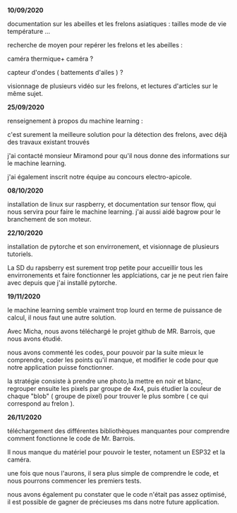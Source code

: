 **10/09/2020**

documentation sur les abeilles et les frelons asiatiques : 
 tailles
 mode de vie
 température
 ...
 
 recherche de moyen pour repérer les frelons et les abeilles : 
 
 caméra thermique+ caméra ?
 
 capteur d'ondes ( battements d'ailes ) ? 
 
 
 
 visionnage de plusieurs vidéo sur les frelons, et lectures d'articles sur le même sujet.
 
 **25/09/2020**
 
 renseignement à propos du machine learning : 

c'est surement la meilleure solution pour la détection des frelons, avec déjà des travaux existant trouvés

j'ai contacté monsieur Miramond pour qu'il nous donne des informations sur le machine learning.

j'ai également inscrit notre équipe au concours electro-apicole. 

**08/10/2020**

installation de linux sur raspberry, et documentation sur tensor flow, qui nous servira pour faire le machine learning.
j'ai aussi aidé bagrow pour le branchement de son moteur.

**22/10/2020**

installation de pytorche et son envirronement, et visionnage de plusieurs tutoriels.

La SD du rapsberry est surement trop petite pour accueillir tous les envirronements et faire fonctionner les applciations, car je ne peut rien faire avec depuis que j'ai
installé pytorche.

**19/11/2020**

le machine learning semble vraiment trop lourd en terme de puissance de calcul, il nous faut une autre solution.

Avec Micha, nous avons téléchargé le projet github de MR. Barrois, que nous avons étudié.

nous avons commenté les codes, pour pouvoir par la suite mieux le comprendre, coder les points qu'il manque, et modifier le code pour que notre application
puisse fonctionner.

la stratégie consiste à prendre une photo,la mettre en noir et blanc, regrouper ensuite les pixels par groupe de 4x4, puis étudier la couleur de  chaque "blob" ( groupe de pixel)
pour trouver le plus sombre ( ce qui correspond au frelon ).

**26/11/2020**

téléchargement des différentes bibliothèques manquantes pour comprendre comment fonctionne le code de Mr. Barrois. 

Il nous manque du matériel pour pouvoir le tester, notament un ESP32 et la caméra.


une fois que nous l'aurons, il sera plus simple de comprendre le code, et nous pourrons commencer les premiers tests.

nous avons également pu constater que le code n'était pas assez optimisé, il est possible de gagner de précieuses ms dans notre future application.


